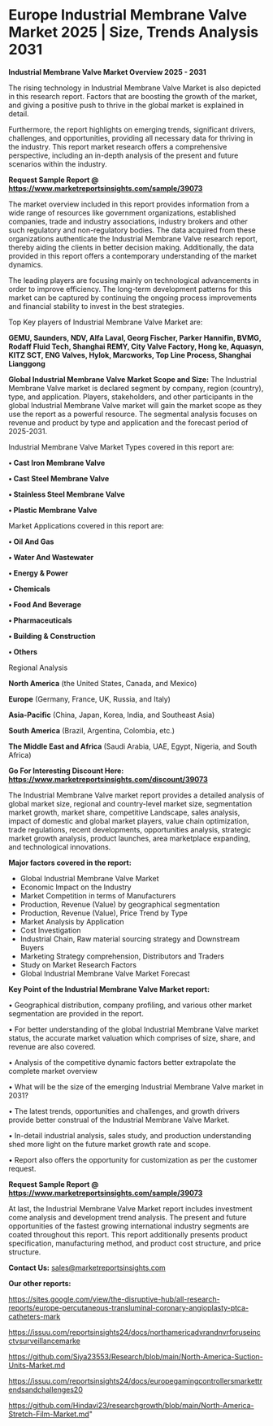 # Europe Industrial Membrane Valve Market 2025 | Size, Trends Analysis 2031

<Strong> Industrial Membrane Valve Market Overview 2025 - 2031</strong>

The rising technology in Industrial Membrane Valve Market is also depicted in this research report. Factors that are boosting the growth of the market, and giving a positive push to thrive in the global market is explained in detail.

Furthermore, the report highlights on emerging trends, significant drivers, challenges, and opportunities, providing all necessary data for thriving in the industry. This report market research offers a comprehensive perspective, including an in-depth analysis of the present and future scenarios within the industry.

<strong>Request Sample Report @ <a href=https://www.marketreportsinsights.com/sample/39073>https://www.marketreportsinsights.com/sample/39073</a></strong>

The market overview included in this report provides information from a wide range of resources like government organizations, established companies, trade and industry associations, industry brokers and other such regulatory and non-regulatory bodies. The data acquired from these organizations authenticate the Industrial Membrane Valve research report, thereby aiding the clients in better decision making. Additionally, the data provided in this report offers a contemporary understanding of the market dynamics.

The leading players are focusing mainly on technological advancements in order to improve efficiency. The long-term development patterns for this market can be captured by continuing the ongoing process improvements and financial stability to invest in the best strategies.

Top Key players of Industrial Membrane Valve Market are:

<strong>GEMU, Saunders, NDV, Alfa Laval, Georg Fischer, Parker Hannifin, BVMG, Rodaff Fluid Tech, Shanghai REMY, City Valve Factory, Hong ke, Aquasyn, KITZ SCT, ENG Valves, Hylok, Marcworks, Top Line Process, Shanghai Lianggong</strong>

<strong><b>Global Industrial Membrane Valve Market Scope and Size:</b></strong>
The Industrial Membrane Valve market is declared segment by company, region (country), type, and application. Players, stakeholders, and other participants in the global Industrial Membrane Valve market will gain the market scope as they use the report as a powerful resource. The segmental analysis focuses on revenue and product by type and application and the forecast period of 2025-2031.

Industrial Membrane Valve Market Types covered in this report are:

<strong>•  Cast Iron Membrane Valve

•  Cast Steel Membrane Valve

•  Stainless Steel Membrane Valve

•  Plastic Membrane Valve</strong>

Market Applications covered in this report are:

<strong>•  Oil And Gas

•  Water And Wastewater

•  Energy & Power

•  Chemicals

•  Food And Beverage

•  Pharmaceuticals

•  Building & Construction

•  Others</strong> 

Regional Analysis

<strong>North America</strong> (the United States, Canada, and Mexico)

<strong>Europe</strong> (Germany, France, UK, Russia, and Italy)

<strong>Asia-Pacific</strong> (China, Japan, Korea, India, and Southeast Asia)

<strong>South America</strong> (Brazil, Argentina, Colombia, etc.)

<strong>The Middle East and Africa</strong> (Saudi Arabia, UAE, Egypt, Nigeria, and South Africa)

<strong>Go For Interesting Discount Here: <a href=https://www.marketreportsinsights.com/discount/39073>https://www.marketreportsinsights.com/discount/39073</a></strong>

The Industrial Membrane Valve market report provides a detailed analysis of global market size, regional and country-level market size, segmentation market growth, market share, competitive Landscape, sales analysis, impact of domestic and global market players, value chain optimization, trade regulations, recent developments, opportunities analysis, strategic market growth analysis, product launches, area marketplace expanding, and technological innovations.

<strong><b>Major factors covered in the report:</b></strong>
<ul>
  <li>Global Industrial Membrane Valve Market </li>
  <li>Economic Impact on the Industry</li>
  <li>Market Competition in terms of Manufacturers</li>
  <li>Production, Revenue (Value) by geographical segmentation</li>
  <li>Production, Revenue (Value), Price Trend by Type</li>
  <li>Market Analysis by Application</li>
  <li>Cost Investigation</li>
  <li>Industrial Chain, Raw material sourcing strategy and Downstream Buyers</li>
  <li>Marketing Strategy comprehension, Distributors and Traders</li>
  <li>Study on Market Research Factors</li>
  <li>Global Industrial Membrane Valve Market Forecast</li>
</ul>

<strong><b>Key Point of the Industrial Membrane Valve Market report:</b></strong>

• Geographical distribution, company profiling, and various other market segmentation are provided in the report.

• For better understanding of the global Industrial Membrane Valve market status, the accurate market valuation which comprises of size, share, and revenue are also covered.

• Analysis of the competitive dynamic factors better extrapolate the complete market overview

• What will be the size of the emerging Industrial Membrane Valve market in 2031?

• The latest trends, opportunities and challenges, and growth drivers provide better construal of the Industrial Membrane Valve Market.

• In-detail industrial analysis, sales study, and production understanding shed more light on the future market growth rate and scope.

• Report also offers the opportunity for customization as per the customer request.

<strong>Request Sample Report @ <a href=https://www.marketreportsinsights.com/sample/39073>https://www.marketreportsinsights.com/sample/39073</a></strong>

At last, the Industrial Membrane Valve Market report includes investment come analysis and development trend analysis. The present and future opportunities of the fastest growing international industry segments are coated throughout this report. This report additionally presents product specification, manufacturing method, and product cost structure, and price structure.

<strong>Contact Us:</strong>
sales@marketreportsinsights.com

<strong>Our other reports:</strong>

<a href=https://sites.google.com/view/the-disruptive-hub/all-research-reports/europe-percutaneous-transluminal-coronary-angioplasty-ptca-catheters-mark>https://sites.google.com/view/the-disruptive-hub/all-research-reports/europe-percutaneous-transluminal-coronary-angioplasty-ptca-catheters-mark</a>

<a href=https://issuu.com/reportsinsights24/docs/northamericadvrandnvrforuseincctvsurveillancemarke>https://issuu.com/reportsinsights24/docs/northamericadvrandnvrforuseincctvsurveillancemarke</a>

<a href=https://github.com/Siya23553/Research/blob/main/North-America-Suction-Units-Market.md>https://github.com/Siya23553/Research/blob/main/North-America-Suction-Units-Market.md</a>

<a href=https://issuu.com/reportsinsights24/docs/europegamingcontrollersmarkettrendsandchallenges20>https://issuu.com/reportsinsights24/docs/europegamingcontrollersmarkettrendsandchallenges20</a>

<a href=https://github.com/Hindavi23/researchgrowth/blob/main/North-America-Stretch-Film-Market.md>https://github.com/Hindavi23/researchgrowth/blob/main/North-America-Stretch-Film-Market.md</a>"
